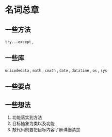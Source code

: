 # 名词总章



## 一些方法

`try...except` , 

## 一些库

`unicodedata` , `math` , `cmath` , `date` , `datatime` , `os` , `sys`

## 一些要点



## 一些想法

1. 功能落实到方法
2. 目标抽象为类以及功能
3. 敲代码前要把目标内容了解详细清楚